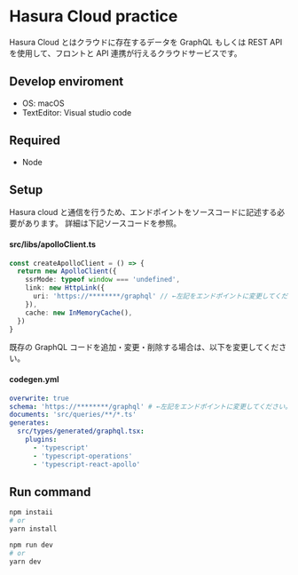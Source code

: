 # Hasura Cloud practice

Hasura Cloud とはクラウドに存在するデータを GraphQL もしくは REST API を使用して、フロントと API 連携が行えるクラウドサービスです。

## Develop enviroment

- OS: macOS
- TextEditor: Visual studio code

## Required

- Node

## Setup

Hasura cloud と通信を行うため、エンドポイントをソースコードに記述する必要があります。
詳細は下記ソースコードを参照。

#### src/libs/apolloClient.ts

```typescript:src/libs/apolloClient.ts
const createApolloClient = () => {
  return new ApolloClient({
    ssrMode: typeof window === 'undefined',
    link: new HttpLink({
      uri: 'https://********/graphql' // ←左記をエンドポイントに変更してください。
    }),
    cache: new InMemoryCache(),
  })
}
```

既存の GraphQL コードを追加・変更・削除する場合は、以下を変更してください。

#### codegen.yml

```yml
overwrite: true
schema: 'https://********/graphql' # ←左記をエンドポイントに変更してください。
documents: 'src/queries/**/*.ts'
generates:
  src/types/generated/graphql.tsx:
    plugins:
      - 'typescript'
      - 'typescript-operations'
      - 'typescript-react-apollo'
```

## Run command

```bash
npm instaii
# or
yarn install
```

```bash
npm run dev
# or
yarn dev
```
